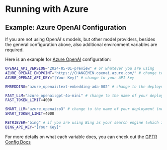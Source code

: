 # Running with Azure

## Example: Azure OpenAI Configuration

If you are not using OpenAI's models, but other model providers, besides the general configuration above, also additional environment variables are required.

Here is an example for [Azure OpenAI](https://learn.microsoft.com/en-us/azure/ai-services/openai/concepts/models) configuration:

```bash
OPENAI_API_VERSION="2024-05-01-preview" # or whatever you are using
AZURE_OPENAI_ENDPOINT="https://CHANGEMEN.openai.azure.com/" # change to the name of your deployment
AZURE_OPENAI_API_KEY="[Your Key]" # change to your API key

EMBEDDING="azure_openai:text-embedding-ada-002" # change to the deployment of your embedding model

FAST_LLM="azure_openai:gpt-4o-mini" # change to the name of your deployment (not model-name)
FAST_TOKEN_LIMIT=4000

SMART_LLM="azure_openai:o3" # change to the name of your deployment (not model-name)
SMART_TOKEN_LIMIT=4000

RETRIEVER="bing" # if you are using Bing as your search engine (which is likely if you use Azure)
BING_API_KEY="[Your Key]"
```

For more details on what each variable does, you can check out the [GPTR Config Docs](https://docs.gptr.dev/docs/gpt-researcher/gptr/config)